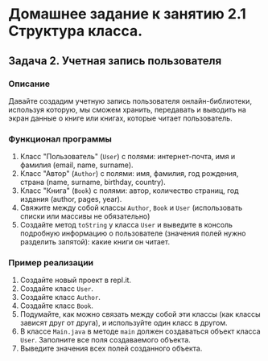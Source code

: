 # Домашнее задание к занятию 2.1 Структура класса.
## Задача 2. Учетная запись пользователя

### Описание
Давайте создадим учетную запись пользователя онлайн-библиотеки, используя которую, мы сможем хранить, передавать и выводить на экран данные о книге или книгах, которые читает пользователь.

### Функционал программы
1. Класс "Пользователь" (`User`) с полями: интернет-почта, имя и фамилия (email, name, surname).
2. Класс "Автор" (`Author`) c полями:  имя, фамилия, год рождения, страна (name, surname, birthday, country).
3. Класс "Книга" (`Book`) с полями: автор, количество страниц, год издания (author, pages, year).
4. Свяжите между собой классы `Author`, `Book` и `User` (использовать списки или массивы не обязательно)
6. Создайте метод `toString` у класса `User` и выведите в консоль подробную информацию о пользователе (значения полей нужно разделить запятой): какие книги он читает.

### Пример реализации
1. Создайте новый проект в repl.it.
2. Создайте класс `User`.
3. Создайте класс `Author`.
4. Создайте класс `Book`.
5. Подумайте, как можно связать между собой эти классы (как классы зависят друг от друга), и используйте один класс в другом.
6. В классе `Main.java` в методе `main` должен создаваться объект класса `User`. Заполните все поля создаваемого объекта.
7. Выведите значения всех полей созданного объекта.
